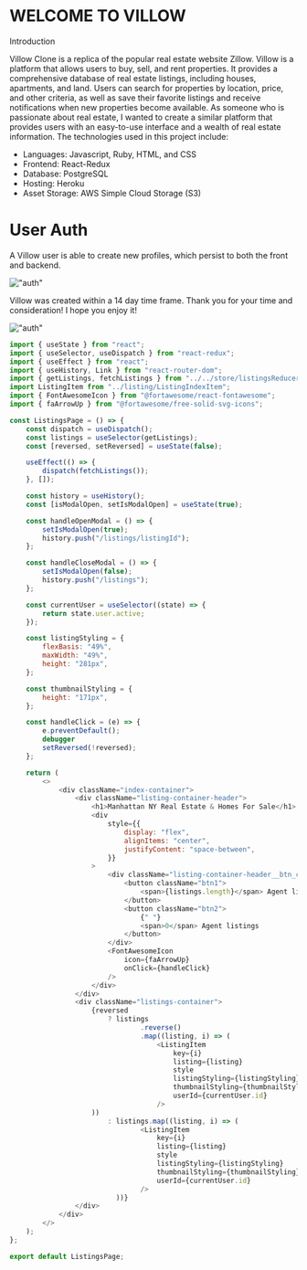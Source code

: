 # WELCOME TO VILLOW

Introduction

Villow Clone is a replica of the popular real estate website Zillow. Villow is a platform that allows users to buy, sell, and rent properties. It provides a comprehensive database of real estate listings, including houses, apartments, and land. Users can search for properties by location, price, and other criteria, as well as save their favorite listings and receive notifications when new properties become available. As someone who is passionate about real estate, I wanted to create a similar platform that provides users with an easy-to-use interface and a wealth of real estate information. The technologies used in this project include:


- Languages: Javascript, Ruby, HTML, and CSS
- Frontend: React-Redux
- Database: PostgreSQL
- Hosting: Heroku
- Asset Storage: AWS Simple Cloud Storage (S3)


# User Auth
A Villow user is able to create new profiles, which persist to both the front and backend.


!["auth"](./frontend/src/components/assets/auth.png)




Villow was created within a 14 day time frame. Thank you for your time and consideration! I hope you enjoy it!




!["auth"](./frontend/src/components/assets/index.png)

```javascript
import { useState } from "react";
import { useSelector, useDispatch } from "react-redux";
import { useEffect } from "react";
import { useHistory, Link } from "react-router-dom";
import { getListings, fetchListings } from "../../store/listingsReducer";
import ListingItem from "../listing/ListingIndexItem";
import { FontAwesomeIcon } from "@fortawesome/react-fontawesome";
import { faArrowUp } from "@fortawesome/free-solid-svg-icons";

const ListingsPage = () => {
	const dispatch = useDispatch();
	const listings = useSelector(getListings);
	const [reversed, setReversed] = useState(false);

	useEffect(() => {
		dispatch(fetchListings());
	}, []);

	const history = useHistory();
	const [isModalOpen, setIsModalOpen] = useState(true);

	const handleOpenModal = () => {
		setIsModalOpen(true);
		history.push("/listings/listingId");
	};

	const handleCloseModal = () => {
		setIsModalOpen(false);
		history.push("/listings");
	};

	const currentUser = useSelector((state) => {
		return state.user.active;
	});

	const listingStyling = {
		flexBasis: "49%",
		maxWidth: "49%",
		height: "281px",
	};

	const thumbnailStyling = {
		height: "171px",
	};

	const handleClick = (e) => {
		e.preventDefault();
		debugger
		setReversed(!reversed);
	};

	return (
		<>
			<div className="index-container">
				<div className="listing-container-header">
					<h1>Manhattan NY Real Estate & Homes For Sale</h1>
					<div
						style={{
							display: "flex",
							alignItems: "center",
							justifyContent: "space-between",
						}}
					>
						<div className="listing-container-header__btn_container">
							<button className="btn1">
								<span>{listings.length}</span> Agent listings
							</button>
							<button className="btn2">
								{" "}
								<span>0</span> Agent listings
							</button>
						</div>
						<FontAwesomeIcon
							icon={faArrowUp}
							onClick={handleClick}
						/>
					</div>
				</div>
				<div className="listings-container">
					{reversed
						? listings
								.reverse()
								.map((listing, i) => (
									<ListingItem
										key={i}
										listing={listing}
										style
										listingStyling={listingStyling}
										thumbnailStyling={thumbnailStyling}
										userId={currentUser.id}
									/>
					))
						: listings.map((listing, i) => (
								<ListingItem
									key={i}
									listing={listing}
									style
									listingStyling={listingStyling}
									thumbnailStyling={thumbnailStyling}
									userId={currentUser.id}
								/>
						  ))}
				</div>
			</div>
		</>
	);
};

export default ListingsPage;

```


